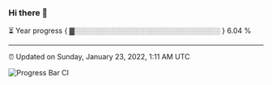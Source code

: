 ### Hi there 👋

⏳ Year progress { ▓░░░░░░░░░░░░░░░░░░░░░░░░░░░░░ } 6.04 %

---

⏰ Updated on Sunday, January 23, 2022, 1:11 AM UTC

![Progress Bar CI](https://github.com/arthurbuhl/arthurbuhl/workflows/Progress%20Bar%20CI/badge.svg)
